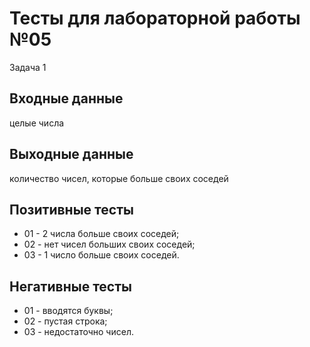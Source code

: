 # Тесты для лабораторной работы №05
Задача 1
## Входные данные
целые числа 

## Выходные данные
количество чисел, которые больше своих соседей

## Позитивные тесты
 - 01 - 2 числа больше своих соседей;
 - 02 - нет чисел больших своих соседей;
 - 03 - 1 число больше своих соседей.

## Негативные тесты
 - 01 - вводятся буквы;
 - 02 - пустая строка;
 - 03 - недостаточно чисел.

